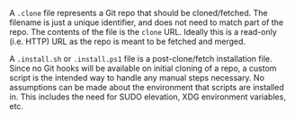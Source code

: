  A `.clone` file represents a Git repo that should be cloned/fetched.
 The filename is just a unique identifier, and does not need to match part of the repo.
 The contents of the file is the `clone` URL.
 Ideally this is a read-only (i.e. HTTP) URL as the repo is meant to be fetched and merged.

 A `.install.sh` or `.install.ps1` file is a post-clone/fetch installation file.
 Since no Git hooks will be available on initial cloning of a repo, a custom script is the intended way to handle any manual steps necessary.
 No assumptions can be made about the environment that scripts are installed in.
 This includes the need for SUDO elevation, XDG environment variables, etc.
